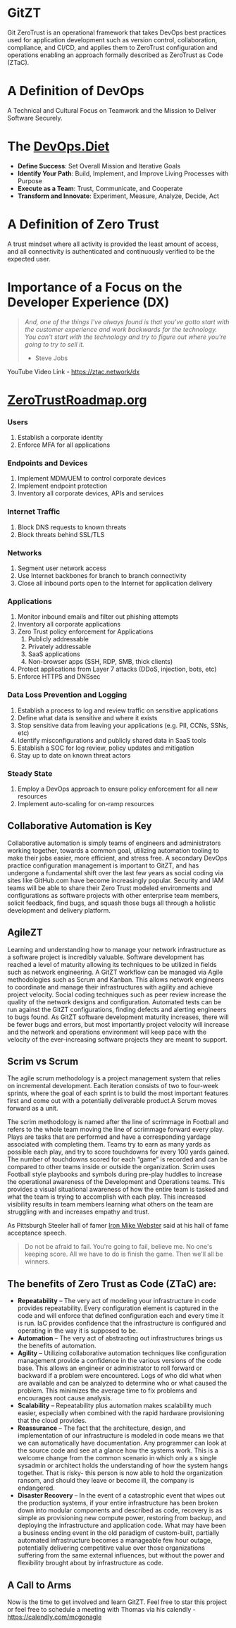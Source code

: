 # GitZT
Git ZeroTrust is an operational framework that takes DevOps best practices used for application development such as version control, collaboration, compliance, and CI/CD, and applies them to ZeroTrust configuration and operations enabling an approach formally described as ZeroTrust as Code (ZTaC).

# A Definition of DevOps
A Technical and Cultural Focus on Teamwork and the Mission to Deliver Software Securely.

# The [DevOps.Diet](https://devops.diet)
- **Define Success**: Set Overall Mission and Iterative Goals
- **Identify Your Path**: Build, Implement, and Improve Living Processes with Purpose
- **Execute as a Team**: Trust, Communicate, and Cooperate
- **Transform and Innovate**: Experiment, Measure, Analyze, Decide, Act

# A Definition of Zero Trust
A trust mindset where all activity is provided the least amount of access, and all connectivity is authenticated and continuously verified to be the expected user. 

# Importance of a Focus on the Developer Experience (DX)
> *And, one of the things I've always found is that you've gotto start with the customer experience and work backwards for the technology. You can't start with the technology and try to figure out where you're going to try to sell it.*
> - Steve Jobs

YouTube Video Link - https://ztac.network/dx

# [ZeroTrustRoadmap.org](https://zerotrustroadmap.org/)
### Users
1. Establish a corporate identity
2. Enforce MFA for all applications

### Endpoints and Devices
1. Implement MDM/UEM to control corporate devices
2. Implement endpoint protection
3. Inventory all corporate devices, APIs and services

### Internet Traffic
1. Block DNS requests to known threats
2. Block threats behind SSL/TLS

### Networks
1. Segment user network access
2. Use Internet backbones for branch to branch connectivity
3. Close all inbound ports open to the Internet for application delivery

### Applications
1. Monitor inbound emails and filter out phishing attempts
2. Inventory all corporate applications
3. Zero Trust policy enforcement for Applications
    1. Publicly addressable
    2. Privately addressable
    3. SaaS applications
    4. Non-browser apps (SSH, RDP, SMB, thick clients)
4. Protect applications from Layer 7 attacks (DDoS, injection, bots, etc)
5. Enforce HTTPS and DNSsec

### Data Loss Prevention and Logging
1. Establish a process to log and review traffic on sensitive applications
2. Define what data is sensitive and where it exists
3. Stop sensitive data from leaving your applications (e.g. PII, CCNs, SSNs, etc)
4. Identify misconfigurations and publicly shared data in SaaS tools
5. Establish a SOC for log review, policy updates and mitigation
6. Stay up to date on known threat actors

### Steady State
1. Employ a DevOps approach to ensure policy enforcement for all new resources
2. Implement auto-scaling for on-ramp resources

## Collaborative Automation is Key
Collaborative automation is simply teams of engineers and administrators working together, towards a common goal, utilizing automation tooling to make their jobs easier, more efficient, and stress free. A secondary DevOps practice configuration management is important to GitZT, and has undergone a fundamental shift over the last few years as social coding via sites like GitHub.com have become increasingly popular. Security and IAM teams will be able to share their Zero Trust modeled environments and configurations as software projects with other enterprise team members, solicit feedback, find bugs, and squash those bugs all through a holistic development and delivery platform.

## AgileZT
Learning and understanding how to manage your network infrastructure as a software project is incredibly valuable. Software development has reached a level of maturity allowing its techniques to be utilized in fields such as network engineering. A GitZT workflow can be managed via Agile methodologies such as Scrum and Kanban. This allows network engineers to coordinate and manage their infrastructures with agility and achieve project velocity. Social coding techniques such as peer review increase the quality of the network designs and configuration. Automated tests can be run against the GitZT configurations, finding defects and alerting engineers to bugs found. As GitZT software development maturity increases, there will be fewer bugs and errors, but most importantly project velocity will increase and the network and operations environment will keep pace with the velocity of the ever-increasing software projects they are meant to support.

## Scrim vs Scrum
The agile scrum methodology is a project management system that relies on incremental development. Each iteration consists of two to four-week sprints, where the goal of each sprint is to build the most important features first and come out with a potentially deliverable product.A Scrum moves forward as a unit. 

The scrim methodology is named after the line of scrimmage in Football and refers to the whole team moving the line of scrimmage forward every play. Plays are tasks that are performed and have a corresponding yardage associated with completing them. Teams try to earn as many yards as possible each play, and try to score touchdowns for every 100 yards gained. The number of touchdowns scored for each “game” is recorded and can be compared to other teams inside or outside the organization. Scrim uses Football style playbooks and symbols during pre-play huddles to increase the operational awareness of the Development and Operations teams. This provides a visual situational awareness of how the entire team is tasked and what the team is trying to accomplish with each play. This increased visibility results in team members learning what others on the team are struggling with and increases empathy and trust.  

As Pittsburgh Steeler hall of famer [Iron Mike Webster](https://www.steelers.com/history/bios/webster_mike) said at his hall of fame acceptance speech.

> Do not be afraid to fail. You're going to fail, believe me. No one's keeping score. All we have to do is finish the game. Then we'll all be winners.



## The benefits of Zero Trust as Code (ZTaC) are:
* **Repeatability** – The very act of modeling your infrastructure in code provides repeatability. Every configuration element is captured in the code and will enforce that defined configuration each and every time it is run. IaC provides confidence that the infrastructure is configured and operating in the way it is supposed to be.
* **Automation** – The very act of abstracting out infrastructures brings us the benefits of automation.
* **Agility** – Utilizing collaborative automation techniques like configuration management provide a confidence in the various versions of the code base. This allows an engineer or administrator to roll forward or backward if a problem were encountered. Logs of who did what when are available and can be analyzed to determine who or what caused the problem. This minimizes the average time to fix problems and encourages root cause analysis.
* **Scalability** – Repeatability plus automation makes scalability much easier, especially when combined with the rapid hardware provisioning that the cloud provides.
* **Reassurance** – The fact that the architecture, design, and implementation of our infrastructure is modeled in code means we that we can automatically have documentation. Any programmer can look at the source code and see at a glance how the systems work. This is a welcome change from the common scenario in which only a s single sysadmin or architect holds the understanding of how the system hangs together. That is risky- this person is now able to hold the organization ransom, and should they leave or become ill, the company is endangered.
* **Disaster Recovery** – In the event of a catastrophic event that wipes out the production systems, if your entire infrastructure has been broken down into modular components and described as code, recovery is as simple as provisioning new compute power, restoring from backup, and deploying the infrastructure and application code. What may have been a business ending event in the old paradigm of custom-built, partially automated infrastructure becomes a manageable few hour outage, potentially delivering competitive value over those organizations suffering from the same external influences, but without the power and flexibility brought about by infrastructure as code.

## A Call to Arms
Now is the time to get involved and learn GitZT. Feel free to star this project or feel free to schedule a meeting with Thomas via his calendly - https://calendly.com/mcgonagle
